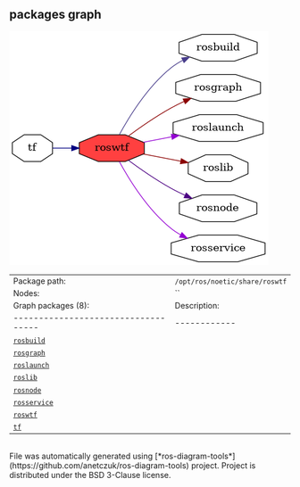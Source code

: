 <!--
File was automatically generated using 'ros-diagram-tools' project.
Project is distributed under the BSD 3-Clause license.
-->

## packages graph

[![roswtf](roswtf.png "roswtf")](roswtf.png)

|     |     |
| --- | --- |
| Package path: | `/opt/ros/noetic/share/roswtf` |
| Nodes: | `` |
| Graph packages (8): | Description: |
| ----------------------------------- | ------------ |
| [`rosbuild`](rosbuild.html) |  |
| [`rosgraph`](rosgraph.html) |  |
| [`roslaunch`](roslaunch.html) |  |
| [`roslib`](roslib.html) |  |
| [`rosnode`](rosnode.html) |  |
| [`rosservice`](rosservice.html) |  |
| [`roswtf`](roswtf.html) |  |
| [`tf`](tf.html) |  |


</br>
File was automatically generated using [*ros-diagram-tools*](https://github.com/anetczuk/ros-diagram-tools) project.
Project is distributed under the BSD 3-Clause license.
